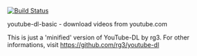[![Build Status](https://travis-ci.org/f2face/youtube-dl-basic.svg?branch=master)](https://travis-ci.org/f2face/youtube-dl-basic)

youtube-dl-basic - download videos from youtube.com

This is just a 'minified' version of YouTube-DL by rg3. For other informations, visit https://github.com/rg3/youtube-dl

